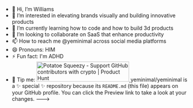 - 👋 Hi, I’m Williams
- 👀 I’m interested in elevating brands visually and building innovative products
- 🌱 I’m currently learning how to code and how to build 3d products
- 💞️ I’m looking to collaborate on SaaS that enhance productivity
- 📫 How to reach me @yeminimal across social media platforms
- 😄 Pronouns: HIM
- ⚡ Fun fact: I'm ADHD
- 💸 Tip me: <a href="https://www.potatoesqueezy.xyz/app/profile?user=yeminimal" target="_blank" rel="noopener noreferrer">
        <img 
          src="https://coffee-major-wallaby-86.mypinata.cloud/ipfs/bafkreiaskbvndui55ycmqdu6ui6arfkhxmqgjvjcaw26myp4y76mmqtbyi" 
          width="350" 
          height="54" 
          style="width: 250px; height: 54px;" 
          alt="Potatoe Squeezy - Support GitHub contributors with crypto | Product Hunt" 
        />
      </a>
yeminimal/yeminimal is a ✨ special ✨ repository because its `README.md` (this file) appears on your GitHub profile.
You can click the Preview link to take a look at your changes.
--->
